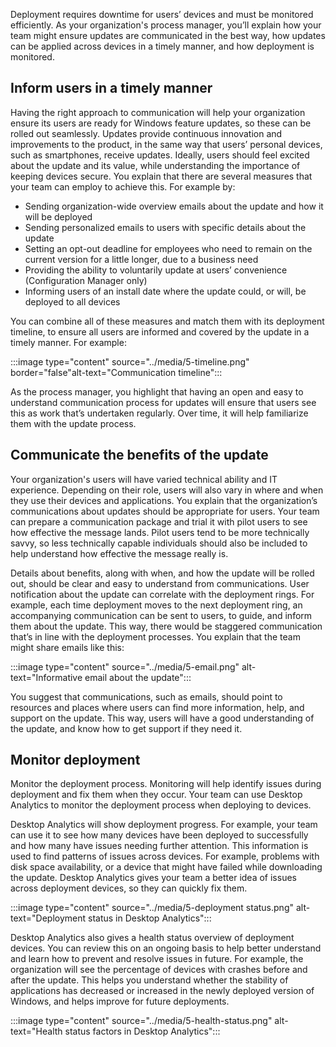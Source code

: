 Deployment requires downtime for users’ devices and must be monitored efficiently. As your organization's process manager, you’ll explain how your team might ensure updates are communicated in the best way, how updates can be applied across devices in a timely manner, and how deployment is monitored.

## Inform users in a timely manner

Having the right approach to communication will help your organization ensure its users are ready for Windows feature updates, so these can be rolled out seamlessly. Updates provide continuous innovation and improvements to the product, in the same way that users’ personal devices, such as smartphones, receive updates. Ideally, users should feel excited about the update and its value, while understanding the importance of keeping devices secure. You explain that there are several measures that your team can employ to achieve this. For example by:

- Sending organization-wide overview emails about the update and how it will be deployed
- Sending personalized emails to users with specific details about the update
- Setting an opt-out deadline for employees who need to remain on the current version for a little longer, due to a business need
- Providing the ability to voluntarily update at users’ convenience (Configuration Manager only)
- Informing users of an install date where the update could, or will, be deployed to all devices

You can combine all of these measures and match them with its deployment timeline, to ensure all users are informed and covered by the update in a timely manner. For example:

:::image type="content" source="../media/5-timeline.png" border="false"alt-text="Communication timeline":::

As the process manager, you highlight that having an open and easy to understand communication process for updates will ensure that users see this as work that’s undertaken regularly. Over time, it will help familiarize them with the update process.

## Communicate the benefits of the update

Your organization's users will have varied technical ability and IT experience. Depending on their role, users will also vary in where and when they use their devices and applications. You explain that the organization’s communications about updates should be appropriate for users. Your team can prepare a communication package and trial it with pilot users to see how effective the message lands. Pilot users tend to be more technically savvy, so less technically capable individuals should also be included to help understand how effective the message really is.

Details about benefits, along with when, and how the update will be rolled out, should be clear and easy to understand from communications. User notification about the update can correlate with the deployment rings. For example, each time deployment moves to the next deployment ring, an accompanying communication can be sent to users, to guide, and inform them about the update. This way, there would be staggered communication that’s in line with the deployment processes. You explain that the team might share emails like this:

:::image type="content" source="../media/5-email.png" alt-text="Informative email about the update":::

You suggest that communications, such as emails, should point to resources and places where users can find more information, help, and support on the update. This way, users will have a good understanding of the update, and know how to get support if they need it.

## Monitor deployment

Monitor the deployment process. Monitoring will help identify issues during deployment and fix them when they occur. Your team can use Desktop Analytics to monitor the deployment process when deploying to devices.

Desktop Analytics will show deployment progress. For example, your team can use it to see how many devices have been deployed to successfully and how many have issues needing further attention. This information is used to find patterns of issues across devices. For example, problems with disk space availability, or a device that might have failed while downloading the update. Desktop Analytics gives your team a better idea of issues across deployment devices, so they can quickly fix them.

:::image type="content" source="../media/5-deployment status.png" alt-text="Deployment status in Desktop Analytics":::

Desktop Analytics also gives a health status overview of deployment devices. You can review this on an ongoing basis to help better understand and learn how to prevent and resolve issues in future. For example, the organization will see the percentage of devices with crashes before and after the update. This helps you understand whether the stability of applications has decreased or increased in the newly deployed version of Windows, and helps improve for future deployments.

:::image type="content" source="../media/5-health-status.png" alt-text="Health status factors in Desktop Analytics":::